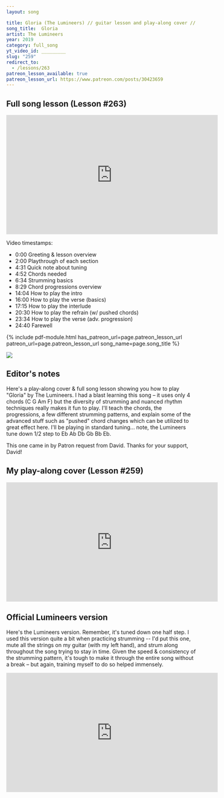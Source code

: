 ```yaml
---
layout: song

title: Gloria (The Lumineers) // guitar lesson and play-along cover // Song Notes by David Pots
song_title:  Gloria
artist: The Lumineers
year: 2019
category: full_song
yt_video_id: _________
slug: "259"
redirect_to:
  - /lessons/263
patreon_lesson_available: true
patreon_lesson_url: https://www.patreon.com/posts/30423659
---
```


## Full song lesson (Lesson #263)

<iframe width="560" height="315" src="https://www.youtube.com/embed/iW7gGUq9rWc?showinfo=0" frameborder="0" allowfullscreen></iframe>

Video timestamps:

- 0:00 Greeting & lesson overview
- 2:00 Playthrough of each section
- 4:31 Quick note about tuning
- 4:52 Chords needed
- 6:34 Strumming basics
- 8:29 Chord progressions overview
- 14:04 How to play the intro
- 16:00 How to play the verse (basics)
- 17:15 How to play the interlude
- 20:30 How to play the refrain (w/ pushed chords)
- 23:34 How to play the verse (adv. progression)
- 24:40 Farewell

<!-- Coming soon! -->

{% include pdf-module.html has_patreon_url=page.patreon_lesson_url patreon_url=page.patreon_lesson_url song_name=page.song_title %}

<img src="https://c10.patreonusercontent.com/3/eyJwIjoxfQ%3D%3D/patreon-media/p/post/30423659/cf7c6baa2d10419095eb0590b7c85a41/1.png?token-time=1573084800&token-hash=IYj_uno8UseKs8uC65t3560BUV_QGhrWeNFnfXBjp3M%3D" />

## Editor's notes

Here's a play-along cover & full song lesson showing you how to play "Gloria" by The Lumineers. I had a blast learning this song – it uses only 4 chords (C G Am F) but the diversity of strumming and nuanced rhythm techniques really makes it fun to play. I'll teach the chords, the progressions, a few different strumming patterns, and explain some of the advanced stuff such as "pushed" chord changes which can be utilized to great effect here. I'll be playing in standard tuning... note, the Lumineers tune down 1/2 step to Eb Ab Db Gb Bb Eb.

This one came in by Patron request from David. Thanks for your support, David!


## My play-along cover (Lesson #259)

<iframe width="560" height="315" src="https://www.youtube.com/embed/siFl0GGw9Zg?showinfo=0" frameborder="0" allowfullscreen></iframe>

<!-- Coming later today! -->

## Official Lumineers version

Here's the Lumineers version. Remember, it's tuned down one half step. I used this version quite a bit when practicing strumming -- I'd put this one, mute all the strings on my guitar (with my left hand), and strum along throughout the song trying to stay in time. Given the speed & consistency of the strumming pattern, it's tough to make it through the entire song without a break – but again, training myself to do so helped immensely.

<iframe width="560" height="315" src="https://www.youtube.com/embed/Kok4-aVdyT4" frameborder="0" allow="accelerometer; autoplay; encrypted-media; gyroscope; picture-in-picture" allowfullscreen></iframe>
